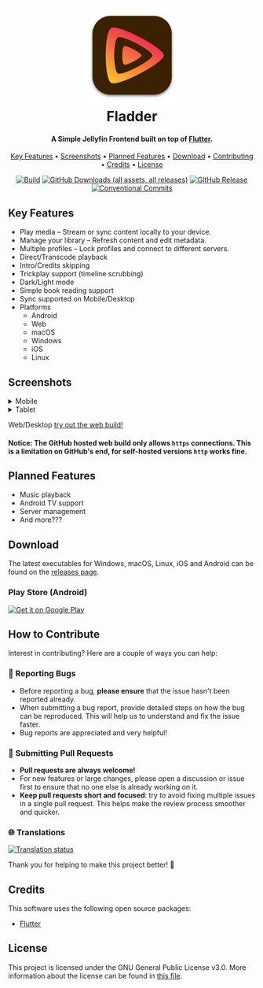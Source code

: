 
<h1 align="center">
  <br>
    <a href="https://github.com/DonutWare/Fladder"><img src="https://raw.githubusercontent.com/DonutWare/Fladder/refs/heads/develop/icons/production/fladder_macos_icon.png" alt="Fladder" width="200"></a>
  <br>
  Fladder
  <br>
</h1>

<h4 align="center">A Simple Jellyfin Frontend built on top of <a href="https://flutter.dev/" target="_blank">Flutter</a>.</h4>

<p align="center">
  <a href="#key-features">Key Features</a> •
  <a href="#screenshots">Screenshots</a> •
  <a href="#planned-features">Planned Features</a> •
  <a href="#download">Download</a> •
  <a href="#how-to-contribute">Contributing</a> •
  <a href="#credits">Credits</a> •
  <a href="#license">License</a>
</p>

<div align="center">
  
  [![Build](https://github.com/DonutWare/Fladder/actions/workflows/build.yml/badge.svg?branch=develop)](https://github.com/DonutWare/Fladder/actions/workflows/build.yml)
  [![GitHub Downloads (all assets, all releases)](https://img.shields.io/github/downloads/DonutWare/fladder/total)](https://github.com/DonutWare/Fladder/releases/latest)
  [![GitHub Release](https://img.shields.io/github/v/release/DonutWare/fladder?display_name=tag)](https://github.com/DonutWare/Fladder/releases/latest)
  [![Conventional Commits](https://img.shields.io/badge/Conventional%20Commits-1.0.0-%23FE5196?logo=conventionalcommits&logoColor=white)](https://conventionalcommits.org)
  
</div>



## Key Features

* Play media – Stream or sync content locally to your device.
* Manage your library – Refresh content and edit metadata.
* Multiple profiles – Lock profiles and connect to different servers.
* Direct/Transcode playback
* Intro/Credits skipping
* Trickplay support (timeline scrubbing)
* Dark/Light mode
* Simple book reading support
* Sync supported on Mobile/Desktop
* Platforms
  - Android
  - Web
  - macOS
  - Windows 
  - iOS 
  - Linux 
 
## Screenshots
<details close>
  <summary>Mobile</summary>
   <img src="https://github.com/DonutWare/Fladder/blob/develop/assets/marketing/screenshots/Mobile/Dashboard.png?raw=true" alt="Fladder" width="200">  
   <img src="https://github.com/DonutWare/Fladder/blob/develop/assets/marketing/screenshots/Mobile/Details_2.png?raw=true" alt="Fladder" width="200">  
   <img src="https://github.com/DonutWare/Fladder/blob/develop/assets/marketing/screenshots/Mobile/Favourites.png?raw=true" alt="Fladder" width="200">  
   <img src="https://github.com/DonutWare/Fladder/blob/develop/assets/marketing/screenshots/Mobile/Library.png?raw=true" alt="Fladder" width="200">  
   <img src="https://github.com/DonutWare/Fladder/blob/develop/assets/marketing/screenshots/Mobile/Resume_Tab.png?raw=true" alt="Fladder" width="200">  
   <img src="https://github.com/DonutWare/Fladder/blob/develop/assets/marketing/screenshots/Mobile/Sync.png?raw=true" alt="Fladder" width="200">  
   <img src="https://github.com/DonutWare/Fladder/blob/develop/assets/marketing/screenshots/Mobile/Player.png?raw=true" alt="Fladder" width="1280">  
</details>

<details close>
  <summary>Tablet</summary>
   <img src="https://github.com/DonutWare/Fladder/blob/develop/assets/marketing/screenshots/Tablet/Dashboard.png?raw=true" alt="Fladder" width="1280">  
   <img src="https://github.com/DonutWare/Fladder/blob/develop/assets/marketing/screenshots/Tablet/Details.png?raw=true" alt="Fladder" width="1280">  
   <img src="https://github.com/DonutWare/Fladder/blob/develop/assets/marketing/screenshots/Tablet/Settings.png?raw=true" alt="Fladder" width="1280">  
   <img src="https://github.com/DonutWare/Fladder/blob/develop/assets/marketing/screenshots/Tablet/Sync.png?raw=true" alt="Fladder" width="1280">    
</details>

Web/Desktop [try out the web build!](https://DonutWare.github.io/Fladder)
#### Notice: The GitHub hosted web build only allows `https` connections. This is a limitation on GitHub's end, for self-hosted versions `http` works fine. 

## Planned Features

* Music playback
* Android TV support
* Server management
* And more???

## Download

The latest executables for Windows, macOS, Linux, iOS and Android can be found on the [releases page](https://github.com/DonutWare/Fladder/releases).

<!-- ### Linux

An AUR package is available (thanks @tam1m). Install it using your favourite AUR helper.

Yay: `yay -S fladder-git`

Paru: `paru -S fladder-git`
-->
### Play Store (Android)
<a href='https://play.google.com/store/apps/details?id=nl.jknaapen.fladder&pcampaignid=pcampaignidMKT-Other-global-all-co-prtnr-py-PartBadge-Mar2515-1'><img alt='Get it on Google Play' src='https://play.google.com/intl/en_us/badges/static/images/badges/en_badge_web_generic.png' width=250/></a>


<!-- 
### AltStore (iOS)
The iOS app can be installed through AltStore by adding this repo

<a href='https://shorturl.at/Pj7Z7'><img alt='Get it on AltStore' src='https://camo.githubusercontent.com/d09e24361b730206b40f7c3a5950a17ba3341e67c533e27c155ddb34f0440b44/68747470733a2f2f692e696d6775722e636f6d2f343671684541762e706e67' width=250/></a> -->

## How to Contribute
Interest in contributing? Here are a couple of ways you can help:

### 🐛 Reporting Bugs
- Before reporting a bug, **please ensure** that the issue hasn't been reported already.
- When submitting a bug report, provide detailed steps on how the bug can be reproduced. This will help us to understand and fix the issue faster.
- Bug reports are appreciated and very helpful!

### 🚀 Submitting Pull Requests
- **Pull requests are always welcome!** 
- For new features or large changes, please open a discussion or issue first to ensure that no one else is already working on it.
- **Keep pull requests short and focused**: try to avoid fixing multiple issues in a single pull request. This helps make the review process smoother and quicker.

### 🌐 Translations 
<a href="https://hosted.weblate.org/engage/fladder/">
<img src="https://hosted.weblate.org/widget/fladder/fladder/multi-auto.svg" alt="Translation status" />
</a>

Thank you for helping to make this project better! 🙌


## Credits

This software uses the following open source packages:
- [Flutter](https://flutter.dev/)

## License

This project is licensed under the GNU General Public License v3.0. More information about the license can be found in [this file](https://github.com/DonutWare/Fladder/blob/develop/LICENSE).


